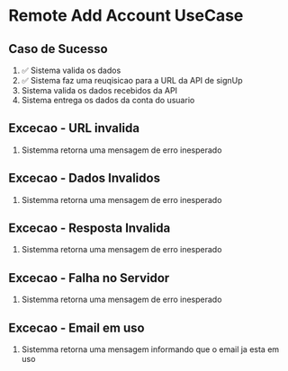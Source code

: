 # Remote Add Account UseCase

## Caso de Sucesso

1. ✅ Sistema valida os dados
2. ✅ Sistema faz uma reuqisicao para a URL da API de signUp
3. Sistema valida os dados recebidos da API
4. Sistema entrega os dados da conta do usuario

## Excecao - URL invalida
1. Sistemma retorna uma mensagem de erro inesperado

## Excecao - Dados Invalidos
1. Sistemma retorna uma mensagem de erro inesperado

## Excecao - Resposta Invalida
1. Sistemma retorna uma mensagem de erro inesperado

## Excecao - Falha no Servidor
1. Sistemma retorna uma mensagem de erro inesperado

## Excecao - Email em uso
1. Sistemma retorna uma mensagem informando que o email ja esta em uso